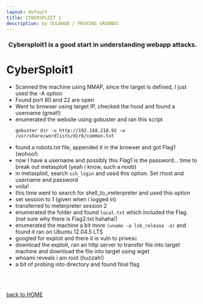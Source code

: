 ```yaml
---
layout: default
title: CYBERSPLOIT 1
description: by VULNHUB / PROVING GROUNDS
---
```


<h3 align="center">
Cybersploit1 is a good start in understanding webapp attacks.
</h3>

# CyberSploit1

- Scanned the machine using NMAP, since the target is defined, I just used the -A option
- Found port 80 and 22 are open
- Went to browser using target IP, checked the hood and found a username (great!)
- enumerated the website using gobuster and ran this script
  ```
  gobuster dir -u http://192.168.218.92 -w /usr/share/wordlists/dirb/common.txt
  ```
- found a robots.txt file, appended it in the browser and got Flag1 (wohoo!)
- now I have a username and possibly this Flag1 is the password... time to break out metasploit (yeah i know, such a noob)
- in metasploit, search `ssh_login` and used this option. Set rhost and username and password
- voila!
- this time went to search for shell_to_meterpreter and used this option
- set session to 1 (given when i logged in)
- transferred to meterpreter session 2
- enumerated the folder and found `local.txt` which included the Flag. (not sure why there is Flag2.txt hahaha!)
- enumerated the machine a bit more `(uname -a lsb_release -a)` and found it ran on Ubuntu 12.04.5 LTS
- googled for exploit and there it is vuln to privesc
- download the exploit, ran an http server to transfer file into target machine and download the file into target using wget
- whoami reveals i am root (huzzah!)
- a bit of probing into directory and found final flag

<br><br>

[back to HOME](./)
